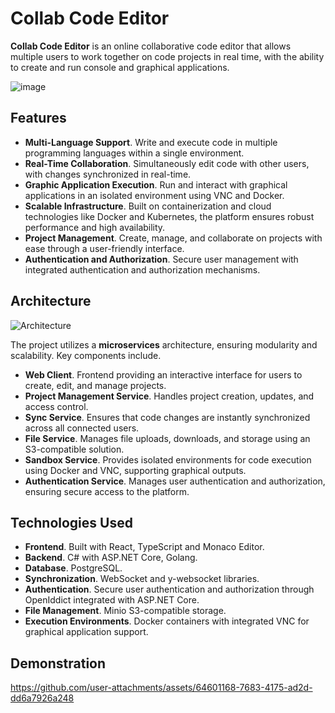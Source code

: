 # Сollab Сode Editor

**Collab Code Editor** is an online collaborative code editor that allows multiple users to work together on code projects in real time, with the ability to create and run console and graphical applications.

![image](https://github.com/user-attachments/assets/ead617d9-3024-4cf0-ad78-f9c332ca2dd7)


## Features

- **Multi-Language Support**. Write and execute code in multiple programming languages within a single environment.
- **Real-Time Collaboration**. Simultaneously edit code with other users, with changes synchronized in real-time.
- **Graphic Application Execution**. Run and interact with graphical applications in an isolated environment using VNC and Docker.
- **Scalable Infrastructure**. Built on containerization and cloud technologies like Docker and Kubernetes, the platform ensures robust performance and high availability.
- **Project Management**. Create, manage, and collaborate on projects with ease through a user-friendly interface.
- **Authentication and Authorization**. Secure user management with integrated authentication and authorization mechanisms.

## Architecture

![Architecture](https://github.com/user-attachments/assets/cd3df1cc-e21e-4d9e-8f37-b618d5ab1d00)


The project utilizes a **microservices** architecture, ensuring modularity and scalability. Key components include.

- **Web Client**. Frontend providing an interactive interface for users to create, edit, and manage projects.
- **Project Management Service**. Handles project creation, updates, and access control.
- **Sync Service**. Ensures that code changes are instantly synchronized across all connected users.
- **File Service**. Manages file uploads, downloads, and storage using an S3-compatible solution.
- **Sandbox Service**. Provides isolated environments for code execution using Docker and VNC, supporting graphical outputs.
- **Authentication Service**. Manages user authentication and authorization, ensuring secure access to the platform.

## Technologies Used

- **Frontend**. Built with React, TypeScript and Monaco Editor.
- **Backend**. C# with ASP.NET Core, Golang.
- **Database**. PostgreSQL.
- **Synchronization**. WebSocket and y-websocket libraries.
- **Authentication**. Secure user authentication and authorization through OpenIddict integrated with ASP.NET Core.
- **File Management**. Minio S3-compatible storage.
- **Execution Environments**. Docker containers with integrated VNC for graphical application support.

## Demonstration



https://github.com/user-attachments/assets/64601168-7683-4175-ad2d-dd6a7926a248

